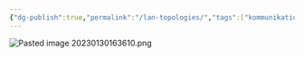 ```yaml
---
{"dg-publish":true,"permalink":"/lan-topologies/","tags":["kommunikationssystem"]}
---
```



![Pasted image 20230130163610.png](/img/user/images/Pasted%20image%2020230130163610.png)
